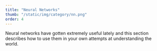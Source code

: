 ```yaml
---
title: "Neural Networks"
thumb: "/static/img/category/nn.png"
order: 4
---
```

Neural networks have gotten extremely useful lately and this section describes how to use them in your own attempts at understanding the world.
